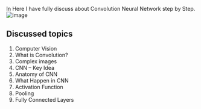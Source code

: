 In Here I have fully discuss about Convolution Neural Network step by Step.
![image](https://github.com/778569/Deep-Learing-for-Computer-Vision--Part-01/assets/52319671/5ac949fe-b445-42bb-9589-f88f682fd80d)

## Discussed topics 
1.	Computer Vision
2.	What is Convolution?
3.	Complex images
4.	CNN – Key Idea
5.	Anatomy of CNN
6.	What Happen in CNN
7.	Activation Function
8.	Pooling
9.	Fully Connected Layers 
